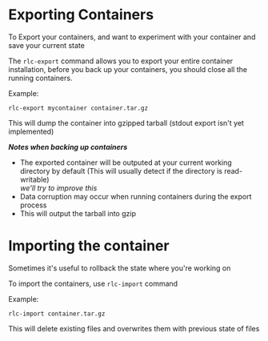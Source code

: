 # Exporting Containers
To Export your containers, and want to experiment with your container and save your current state

The `rlc-export` command allows you to export your entire container installation, before you back up your containers, you should close all the running containers.

Example:
```
rlc-export mycontainer container.tar.gz
```

This will dump the container into gzipped tarball (stdout export isn't yet implemented)

***Notes when backing up containers***
* The exported container will be outputed at your current working directory by default (This will usually detect if the directory is read-writable) \
*we'll try to improve this*
* Data corruption may occur when running containers during the export process
* This will output the tarball into gzip

# Importing the container
Sometimes it's useful to rollback the state where you're working on

To import the containers, use `rlc-import` command

Example:
```
rlc-import container.tar.gz
```

This will delete existing files and overwrites them with previous state of files
